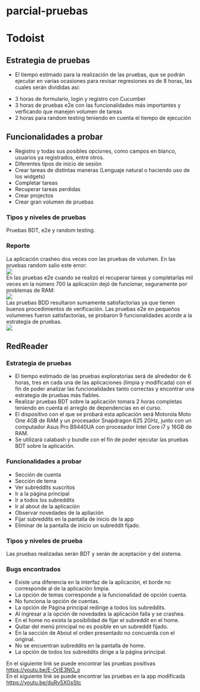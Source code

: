 # parcial-pruebas
# Todoist
## Estrategia de pruebas
* El tiempo estimado para la realización de las pruebas, que se podrán ejecutar en varias ocasiones para revisar regresiones es de 8 horas, las cuales serán divididas así:
 - 3 horas de formulario, login y registro con Cucumber
 - 3 horas de pruebas e2e con las funcionalidades más importantes y verficando que manejen volumen de tareas
 - 2 horas para random testing teniendo en cuenta el tiempo de ejecución
 
## Funcionalidades a probar

* Registro y todas sus posibles opciones, como campos en blanco, usuarios ya registrados, entre otros.
* Diferentes tipos de inicio de sesión
* Crear tareas de distintas maneras (Lenguaje natural o haciendo uso de los widgets)
* Completar tareas
* Recuperar tareas perdidas
* Crear projectos
* Crear gran volumen de pruebas

### Tipos y niveles de pruebas
Pruebas BDT, e2e y random testing.

### Reporte

La aplicación crasheo dos veces con las pruebas de volumen.
En las pruebas random salio este error:
<br>
![](images/crash1)
<br>
En las pruebas e2e cuando se realizó el recuperar tareas y completarlas mil veces en la número 700 la aplicación dejó de funcionar, seguramente por problemas de RAM:
<br>
![](images/crash2)
<br>
Las pruebas BDD resultaron sumamente satisfactorias ya que tienen buenos procedimientos de verificación.
Las pruebas e2e en pequeños volumenes fueron satisfactorias, se probaron 9 funcionalidades acorde a la estrategia de pruebas.
<br>
![](images/e2e)
<br>

## RedReader
### Estrategia de pruebas
* El tiempo estimado de las pruebas exploratorias será de alrededor de 6 horas, tres en cada una de las aplicaciones (limpia y modificada) con el fin de poder analizar las funcionalidades tanto correctas y encontrar una estrategia de pruebas más fiables.
* Realizar pruebas BDT sobre la aplicación tomara 2 horas completas teniendo en cuenta el arreglo de dependencias en el curso.
* El dispositivo con el que se probará esta aplicación será Motorola Moto One 4GB de RAM y un procesador Snapdragon 625 2GHz, junto con un computador Asus Pro B9440UA con procesador Intel Core i7 y 16GB de RAM.
* Se utilizará calabash y bundle con el fin de poder ejecutar las pruebas BDT sobre la aplicación.
### Funcionalidades a probar
* Sección de cuenta
* Sección de tema
* Ver subreddits suscritos
* Ir a la página principal
* Ir a todos los subreddits
* Ir al about de la aplicación
* Observar novedades de la apliación
* Fijar subreddits en la pantalla de inicio de la app
* Eliminar de la pantalla de inicio un subreddit fijado.
### Tipos y niveles de prueba
Las pruebas realizadas serán BDT y serán de aceptación y del sistema.
### Bugs encontrados
* Existe una diferencia en la interfaz de la aplicación, el borde no corresponde al de la aplicación limpia.
* La opción de temas corresponde a la funcionalidad de opción cuenta.
* No funciona la opción de cuentas.
* La opción de Página principal redirige a todos los subreddits.
* Al ingresar a la opción de novedades la aplicación falla y se crashea.
* En el home no exista la posibilidad de fijar el subreddit en el home.
* Quitar del menú principal no es posible en un subreddit fijado.
* En la sección de About el orden presentado no concuerda con el original.
* No se encuentran subreddits en la pantalla de home.
* La opción de todos los subreddits dirige a la página principal.


En el siguiente link se puede encontrar las pruebas positivas https://youtu.be/E-OrIE3NO_o <br>
En el siguiente link se puede encontrar las pruebas en la app modificada https://youtu.be/duRv5XGsStc
